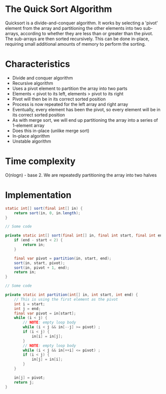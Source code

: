 # The Quick Sort Algorithm

Quicksort is a divide-and-conquer algorithm. It works by selecting a 'pivot' element from the array and partitioning 
the other elements into two sub-arrays, according to whether they are less than or greater than the pivot. 
The sub-arrays are then sorted recursively. This can be done in-place, requiring small additional amounts of memory 
to perform the sorting.

# Characteristics

- Divide and conquer algorithm
- Recursive algorithm
- Uses a pivot element to partition the array into two parts
- Elements < pivot to its left, elements > pivot to its right
- Pivot will then be in its correct sorted position
- Process is now repeated for the left array and right array 
- Eventually, every element has been the pivot, so every element will be in its correct sorted position
- As with merge sort, we will end up partitioning the array into a series of 1-element array
- Does this in-place (unlike merge sort)
- In-place algorithm
- Unstable algorithm

# Time complexity

O(nlogn) - base 2. We are repeatedly partitioning the array into two halves

# Implementation

```java
static int[] sort(final int[] in) {
    return sort(in, 0, in.length);
}

// Some code

private static int[] sort(final int[] in, final int start, final int end) {
    if (end - start < 2) {
        return in;
    }

    final var pivot = partition(in, start, end);
    sort(in, start, pivot);
    sort(in, pivot + 1, end);
    return in;
}

// Some code

private static int partition(int[] in, int start, int end) {
    // This is using the first element as the pivot
    int i = start;
    int j = end;
    final var pivot = in[start];
    while (i < j) {
        // NOTE: empty loop body
        while (i < j && in[--j] >= pivot) ;
        if (i < j) {
            in[i] = in[j];
        }
        // NOTE: empty loop body
        while (i < j && in[++i] <= pivot) ;
        if (i < j) {
            in[j] = in[i];
        }
    }

    in[j] = pivot;
    return j;
}
```